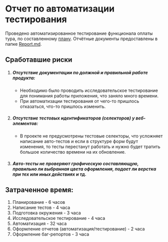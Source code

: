 # Отчет по автоматизации тестирования
Проведено автоматизированное тестирование функционала оплаты тура, по составленному
 [плану](https://github.com/yalosyash/qa-diploma/blob/main/docs/Plan.md). Отчётные документы предоставлены в папке [Report.md](https://github.com/yalosyash/qa-diploma/blob/main/docs/Report.md).

## Сработавшие риски
1. ##### Отсутствие документации по должной и правильной работе продукта:

    - Необходимо было проводить исследовательское тестирование для понимания работы приложения, что заняло 
      много времени.
   - При автоматизации тестирования от чего-то пришлось отказаться, что-то пришлось изменить.

2. ##### Отсутствие тестовых идентификаторов (селекторов) у веб-элементов:
   - В проекте не предусмотрены тестовые селекторы, что усложняет написание авто-тестов и если в структуре форм будут изменения,
     то тесты перестанут работать и нужно будет тратить большое количество времени на их обновление.


3. ##### Авто-тесты не проверяют графическую составляющую, правильно ли выбранная цвета оформления, подает ли верстка при тех или иных действиях и тд.

## Затраченное время:
1. Планирование - 6 часов
1. Написание тестов - 4 часа 
1. Подготовка окружения - 3 часа
1.  Исследовательское тестирование - 4 часа
1. Автоматизация  - 32 часа
1. Оформление отчетов (автоматизация/тестирование) - 2 часа
1. Оформление баг-репортов - 3 часа 